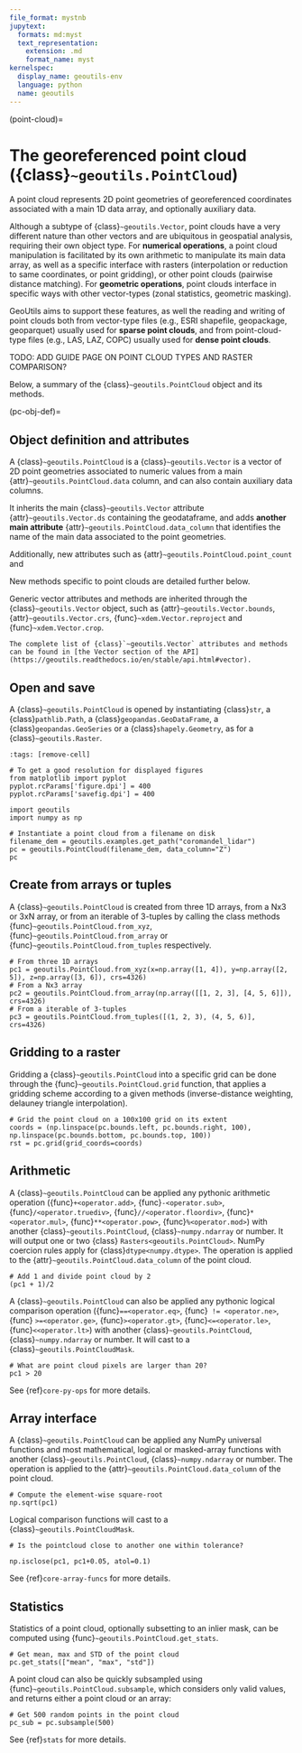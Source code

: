 ```yaml
---
file_format: mystnb
jupytext:
  formats: md:myst
  text_representation:
    extension: .md
    format_name: myst
kernelspec:
  display_name: geoutils-env
  language: python
  name: geoutils
---
```

(point-cloud)=

# The georeferenced point cloud ({class}`~geoutils.PointCloud`)

A point cloud represents 2D point geometries of georeferenced coordinates associated with a main 1D data array, and optionally auxiliary data.

Although a subtype of {class}`~geoutils.Vector`, point clouds have a very different nature than other vectors and are
ubiquitous in geospatial analysis, requiring their own object type.
For **numerical operations**, a point cloud manipulation is facilitated by its own arithmetic to manipulate its main data array, as well as a
specific interface with rasters (interpolation or reduction to same coordinates, or point gridding), or other point
clouds (pairwise distance matching).
For **geometric operations**, point clouds interface in specific ways with other vector-types (zonal statistics, geometric masking).

GeoUtils aims to support these features, as well the reading and writing of point clouds both from vector-type files (e.g., ESRI shapefile, geopackage,
geoparquet) usually used for **sparse point clouds**, and from point-cloud-type files (e.g., LAS, LAZ, COPC) usually
used for **dense point clouds**.

TODO: ADD GUIDE PAGE ON POINT CLOUD TYPES AND RASTER COMPARISON?

Below, a summary of the {class}`~geoutils.PointCloud` object and its methods.

(pc-obj-def)=

## Object definition and attributes

A {class}`~geoutils.PointCloud` is a {class}`~geoutils.Vector` is a vector of 2D point geometries associated to
numeric values from a main {attr}`~geoutils.PointCloud.data` column, and can also contain auxiliary data columns.

It inherits the main {class}`~geoutils.Vector` attribute {attr}`~geoutils.Vector.ds` containing the geodataframe, and adds **another
main attribute** {attr}`~geoutils.PointCloud.data_column` that identifies the name of the main data associated to the
point geometries.

Additionally, new attributes such as {attr}`~geoutils.PointCloud.point_count` and 

New methods specific to point clouds are detailed further below.

Generic vector attributes and methods are inherited through the {class}`~geoutils.Vector` object, such as
{attr}`~geoutils.Vector.bounds`, {attr}`~geoutils.Vector.crs`, {func}`~xdem.Vector.reproject` and {func}`~xdem.Vector.crop`.

```{tip}
The complete list of {class}`~geoutils.Vector` attributes and methods can be found in [the Vector section of the API](https://geoutils.readthedocs.io/en/stable/api.html#vector).
```

## Open and save

A {class}`~geoutils.PointCloud` is opened by instantiating {class}`str`, a {class}`pathlib.Path`, a {class}`geopandas.GeoDataFrame`,
a {class}`geopandas.GeoSeries` or a {class}`shapely.Geometry`, as for a {class}`~geoutils.Raster`.

```{code-cell} ipython3
:tags: [remove-cell]

# To get a good resolution for displayed figures
from matplotlib import pyplot
pyplot.rcParams['figure.dpi'] = 400
pyplot.rcParams['savefig.dpi'] = 400
```

```{code-cell} ipython3
import geoutils
import numpy as np

# Instantiate a point cloud from a filename on disk
filename_dem = geoutils.examples.get_path("coromandel_lidar")
pc = geoutils.PointCloud(filename_dem, data_column="Z")
pc
```

## Create from arrays or tuples

A {class}`~geoutils.PointCloud` is created from three 1D arrays, from a Nx3 or 3xN array, or from an iterable of 3-tuples by calling the class 
methods {func}`~geoutils.PointCloud.from_xyz`, {func}`~geoutils.PointCloud.from_array` or {func}`~geoutils.PointCloud.from_tuples` respectively.

```{code-cell} ipython3
# From three 1D arrays
pc1 = geoutils.PointCloud.from_xyz(x=np.array([1, 4]), y=np.array([2, 5]), z=np.array([3, 6]), crs=4326)
# From a Nx3 array
pc2 = geoutils.PointCloud.from_array(np.array([[1, 2, 3], [4, 5, 6]]), crs=4326)
# From a iterable of 3-tuples
pc3 = geoutils.PointCloud.from_tuples([(1, 2, 3), (4, 5, 6)], crs=4326)
```

## Gridding to a raster

Gridding a {class}`~geoutils.PointCloud` into a specific grid can be done through the {func}`~geoutils.PointCloud.grid` function, that applies a 
gridding scheme according to a given methods (inverse-distance weighting, delauney triangle interpolation).

```{code-cell} ipython3
# Grid the point cloud on a 100x100 grid on its extent
coords = (np.linspace(pc.bounds.left, pc.bounds.right, 100), np.linspace(pc.bounds.bottom, pc.bounds.top, 100))
rst = pc.grid(grid_coords=coords)
```

## Arithmetic


A {class}`~geoutils.PointCloud` can be applied any pythonic arithmetic operation ({func}`+<operator.add>`, {func}`-<operator.sub>`, {func}`/<operator.truediv>`, {func}`//<operator.floordiv>`, {func}`*<operator.mul>`,
{func}`**<operator.pow>`, {func}`%<operator.mod>`) with another {class}`~geoutils.PointCloud`, {class}`~numpy.ndarray` or number. It will output one or two {class}
`Rasters<geoutils.PointCloud>`. NumPy coercion rules apply for {class}`dtype<numpy.dtype>`.
The operation is applied to the {attr}`~geoutils.PointCloud.data_column` of the point cloud.

```{code-cell} ipython3
# Add 1 and divide point cloud by 2
(pc1 + 1)/2
```

A {class}`~geoutils.PointCloud` can also be applied any pythonic logical comparison operation ({func}`==<operator.eq>`, {func}` != <operator.ne>`, {func}
`>=<operator.ge>`, {func}`><operator.gt>`, {func}`<=<operator.le>`,
{func}`<<operator.lt>`) with another {class}`~geoutils.PointCloud`, {class}`~numpy.ndarray` or number. It will cast to a {class}`~geoutils.PointCloudMask`.

```{code-cell} ipython3
# What are point cloud pixels are larger than 20?
pc1 > 20
```

See {ref}`core-py-ops` for more details.

## Array interface

A {class}`~geoutils.PointCloud` can be applied any NumPy universal functions and most mathematical, logical or masked-array functions with another
{class}`~geoutils.PointCloud`, {class}`~numpy.ndarray` or number.
The operation is applied to the {attr}`~geoutils.PointCloud.data_column` of the point cloud.

```{code-cell} ipython3
# Compute the element-wise square-root
np.sqrt(pc1)
```

Logical comparison functions will cast to a {class}`~geoutils.PointCloudMask`.

```{code-cell} ipython3
# Is the pointcloud close to another one within tolerance?

np.isclose(pc1, pc1+0.05, atol=0.1)
```

See {ref}`core-array-funcs` for more details.

## Statistics

Statistics of a point cloud, optionally subsetting to an inlier mask, can be computed using {func}`~geoutils.PointCloud.get_stats`.

```{code-cell} ipython3
# Get mean, max and STD of the point cloud
pc.get_stats(["mean", "max", "std"])
```

A point cloud can also be quickly subsampled using {func}`~geoutils.PointCloud.subsample`, which considers only valid values, and returns either a point 
cloud or an array:

```{code-cell} ipython3
# Get 500 random points in the point cloud
pc_sub = pc.subsample(500)
```

See {ref}`stats` for more details.